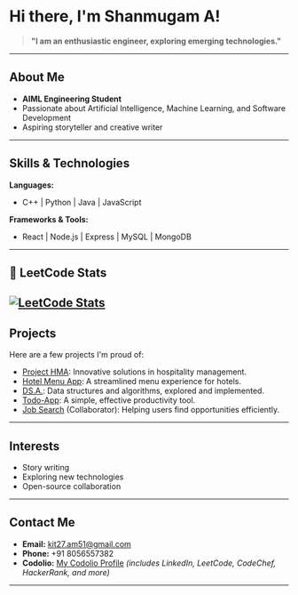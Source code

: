 # Hi there, I'm Shanmugam A! 

> **"I am an enthusiastic engineer, exploring emerging technologies."**  

---

## About Me

-  **AIML Engineering Student**
-  Passionate about Artificial Intelligence, Machine Learning, and Software Development
-  Aspiring storyteller and creative writer

---

##  Skills & Technologies

**Languages:**  
- C++ | Python | Java | JavaScript

**Frameworks & Tools:**  
- React | Node.js | Express | MySQL | MongoDB

---
## 🧠 LeetCode Stats
[![LeetCode Stats](https://leetcard.jacoblin.cool/SHANMUGAM_A?theme=dark&font=Source%20Code%20Pro&ext=contest)](https://leetcode.com/u/SHANMUGAM_A/)
---
##  Projects

Here are a few projects I'm proud of:

- [Project HMA](https://github.com/Shan070106/project_hma): Innovative solutions in hospitality management.
- [Hotel Menu App](https://github.com/Shan070106/Hotel-Menu-app): A streamlined menu experience for hotels.
- [DS.A.](https://github.com/Shan070106/DS.A.): Data structures and algorithms, explored and implemented.
- [Todo-App](https://github.com/Shan070106/Todo-App): A simple, effective productivity tool.
- [Job Search](https://github.com/dhinakaran311/Job_Search) (Collaborator): Helping users find opportunities efficiently.

---

##  Interests

-  Story writing
-  Exploring new technologies
-  Open-source collaboration

---

##  Contact Me

- **Email:** kit27.am51@gmail.com  
- **Phone:** +91 8056557382  
- **Codolio:** [My Codolio Profile](https://codolio.com/profile/Shanmugam.A) *(includes LinkedIn, LeetCode, CodeChef, HackerRank, and more)*

---

<!--
**Shan070106/Shan070106** is a special repository because its `README.md` (this file) appears on your GitHub profile.
-->
